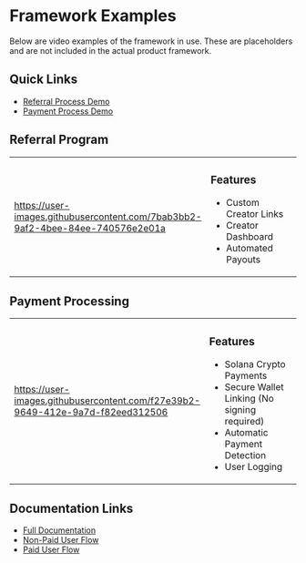 # Framework Examples

Below are video examples of the framework in use. These are placeholders and are not included in the actual product framework.

## Quick Links
- [Referral Process Demo](#referral-program)
- [Payment Process Demo](#payment-processing)

## Referral Program

<table>
<tr>
<td width="60%">

https://user-images.githubusercontent.com/7bab3bb2-9af2-4bee-84ee-740576e2e01a

</td>
<td width="40%" valign="top">

### Features
- Custom Creator Links
- Creator Dashboard
- Automated Payouts

</td>
</tr>
</table>

## Payment Processing

<table>
<tr>
<td width="60%">

https://user-images.githubusercontent.com/f27e39b2-9649-412e-9a7d-f82eed312506

</td>
<td width="40%" valign="top">

### Features
- Solana Crypto Payments
- Secure Wallet Linking (No signing required)
- Automatic Payment Detection
- User Logging

</td>
</tr>
</table>

## Documentation Links

- [Full Documentation](../README.md#documentation)
- [Non-Paid User Flow](../README.md#non-paid-users-bot-interactions)
- [Paid User Flow](../README.md#paid-users-bot-interactions)
